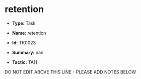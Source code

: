 # retention

* **Type:** Task

* **Name:** retention

* **Id:** TK0023

* **Summary:** nan

* **Tactic:** TA11

DO NOT EDIT ABOVE THIS LINE - PLEASE ADD NOTES BELOW